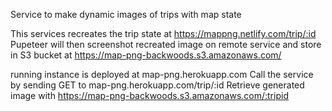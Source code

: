 Service to make dynamic images of trips with map state

This services recreates the trip state at https://mappng.netlify.com/trip/:id
Pupeteer will then screenshot recreated image on remote service and store in S3 bucket at https://map-png-backwoods.s3.amazonaws.com/ 

running instance is deployed at map-png.herokuapp.com
Call the service by sending GET to map-png.herokuapp.com/trip/:id
Retrieve generated image with https://map-png-backwoods.s3.amazonaws.com/:tripid 

 

